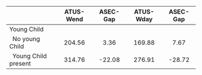 
|                      |    ATUS-Wend |     ASEC-Gap |    ATUS-Wday |     ASEC-Gap |
| -------------------- | :----------: | :----------: | :----------: | :----------: |
| Young Child          |              |              |              |              |
| &nbsp;&nbsp;No young Child |       204.56 |         3.36 |       169.88 |         7.67 |
| &nbsp;&nbsp;Young Child present |       314.76 |       -22.08 |       276.91 |       -28.72 |

